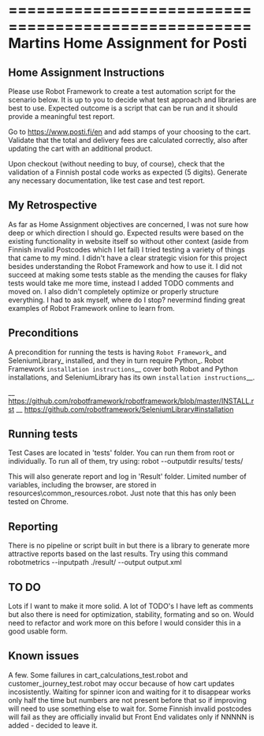 ====================================================
Martins Home Assignment for Posti
====================================================

Home Assignment Instructions
-------------
Please use Robot Framework to create a test automation script for the scenario below. It is up to you to decide what test approach and libraries are best to use. Expected outcome is a script that can be run and it should provide a meaningful test report.

Go to https://www.posti.fi/en and add stamps of your choosing to the cart. Validate that the total and delivery fees are calculated correctly, also after updating the cart with an additional product.

Upon checkout (without needing to buy, of course), check that the validation of a Finnish postal code works as expected (5 digits). 
Generate any necessary documentation, like test case and test report.




My Retrospective
-------------
As far as Home Assignment objectives are concerned, I was not sure how deep or which direction I should go. Expected results were based on the existing functionality in website itself so without other context (aside from Finnish invalid Postcodes which I let fail) I tried testing a variety of things that came to my mind. I didn't have a clear strategic vision for this project besides understanding the Robot Framework and how to use it. I did not succeed at making some tests stable as the mending the causes for flaky tests would take me more time, instead I added TODO comments and moved on. I also didn't completely optimize or properly structure everything. I had to ask myself, where do I stop? nevermind finding great examples of Robot Framework online to learn from.    



Preconditions
-------------
A precondition for running the tests is having `Robot Framework`_ and
SeleniumLibrary_ installed, and they in turn require
Python_. Robot Framework `installation instructions`__ cover both
Robot and Python installations, and SeleniumLibrary has its own
`installation instructions`__.

__ https://github.com/robotframework/robotframework/blob/master/INSTALL.rst
__ https://github.com/robotframework/SeleniumLibrary#installation

Running tests
-------------
Test Cases are located in 'tests' folder. You can run them from root or individually. To run all of them, try using:
    robot --outputdir results/ tests/

This will also generate report and log in 'Result' folder.
Limited number of variables, including the browser, are stored in resources\common_resources.robot. Just note that this has only been tested on Chrome.


Reporting
--------------
There is no pipeline or script built in but there is a library to generate more attractive reports based on the last results. Try using this command
    robotmetrics --inputpath ./result/ --output output.xml

TO DO
--------------
Lots if I want to make it more solid. A lot of TODO's I have left as comments but also there is need for optimization, stability, formating and so on. Would need to refactor and work more on this before I would consider this in a good usable form.

Known issues
--------------
A few. Some failures in cart_calculations_test.robot and customer_journey_test.robot may occur because of how cart updates incosistently. Waiting for spinner icon and waiting for it to disappear works only half the time but numbers are not present before that so if improving will need to use something else to wait for.
Some Finnish invalid postcodes will fail as they are officially invalid but Front End validates only if NNNNN is added - decided to leave it.